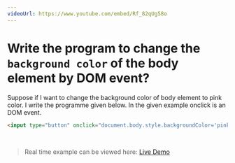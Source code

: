 ```yaml
---
videoUrl: https://www.youtube.com/embed/Rf_82qUg58o
---
```


# Write the program to change the `background color` of the body element by DOM event?

<v-clicks>

Suppose if I want to change the background color of body element to pink color. I write the programme given below. In the given example onclick is an DOM event.

```html
<input type="button" onclick="document.body.style.backgroundColor='pink';" value="Change Background"/>
```
<br class="my-10"/>

> Real time example can be viewed here: <a href="/practices/A26.html" target="_blank">Live Demo</a>

</v-clicks>
